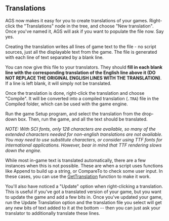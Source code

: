 Translations
------------

AGS now makes it easy for you to create translations of your games.
Right-click the "Translations" node in the tree, and choose "New
translation". Once you've named it, AGS will ask if you want to populate
the file now. Say yes.

Creating the translation writes all lines of game text to the file - no
script sources, just all the displayable text from the game. The file is
generated with each line of text separated by a blank line.

You can now give this file to your translators. They should **fill in
each blank line with the corresponding translation of the English line
above it (DO NOT REPLACE THE ORIGINAL ENGLISH LINES WITH THE
TRANSLATION)**. If a line is left blank, it will simply not be
translated.

Once the translation is done, right-click the translation and choose
"Compile". It will be converted into a compiled translation (`.TRA`)
file in the Compiled folder, which can be used with the game engine.

Run the game Setup program, and select the translation from the
drop-down box. Then, run the game, and all the text should be
translated.

*NOTE: With SCI fonts, only 128 characters are available, so many of the
extended characters needed for non-english translations are not
available. You may need to use substitute characters, or consider using
TTF fonts for international applications. However, bear in mind that TTF
rendering slows down the engine.*

While most in-game text is translated automatically, there are a few
instances when this is not possible. These are when a script uses
functions like Append to build up a string, or CompareTo to check some
user input. In these cases, you can use the
[GetTranslation](ags54#GetTranslation) function to make it work.

You'll also have noticed a "Update" option when right-clicking a
translation. This is useful if you've got a translated version of your
game, but you want to update the game and add a few bits in. Once you've
updated your game, run the Update Translation option and the translation
file you select will get any new bits of text added to it at the bottom
-- then you can just ask your translator to additionally translate these
lines.

